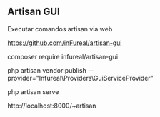 ## Artisan GUI

Executar comandos artisan via web

https://github.com/inFureal/artisan-gui

composer require infureal/artisan-gui

php artisan vendor:publish --provider="Infureal\Providers\GuiServiceProvider"

php artisan serve

http://localhost:8000/~artisan


